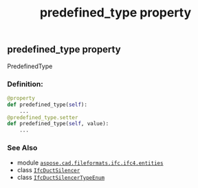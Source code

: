 ﻿---
title: predefined_type property
second_title: Aspose.CAD for Python via .NET API References
description: 
type: docs
weight: 100
url: /aspose.cad.fileformats.ifc.ifc4.entities/ifcductsilencer/predefined_type/
is_root: false
---

## predefined_type property


PredefinedType
### Definition:
```python
@property
def predefined_type(self):
    ...
@predefined_type.setter
def predefined_type(self, value):
    ...
```

### See Also
* module [`aspose.cad.fileformats.ifc.ifc4.entities`](../../)
* class [`IfcDuctSilencer`](/cad/python-net/aspose.cad.fileformats.ifc.ifc4.entities/ifcductsilencer)
* class [`IfcDuctSilencerTypeEnum`](/cad/python-net/aspose.cad.fileformats.ifc.ifc4.types/ifcductsilencertypeenum)
